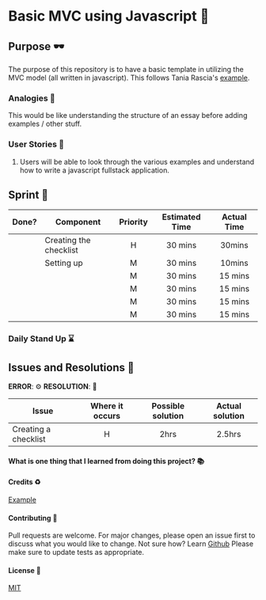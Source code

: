 # Basic MVC using Javascript :rocket:

## Purpose :dark_sunglasses:

The purpose of this repository is to have a basic template in utilizing the MVC model (all written in javascript). This follows Tania Rascia's [example](https://www.taniarascia.com/javascript-mvc-todo-app/).

### Analogies :open_book:

This would be like understanding the structure of an essay before adding examples / other stuff.

### User Stories :telescope:

1. Users will be able to look through the various examples and understand how to write a javascript fullstack application.

## Sprint :athletic_shoe:

| Done? | Component              | Priority | Estimated Time | Actual Time |
| ----- | ---------------------- | :------: | :------------: | :---------: |
|       | Creating the checklist |    H     |    30 mins     |   30mins    |
|       | Setting up             |    M     |    30 mins     |   10mins    |
|       |                        |    M     |    30 mins     |   15 mins   |
|       |                        |    M     |    30 mins     |   15 mins   |
|       |                        |    M     |    30 mins     |   15 mins   |
|       |                        |    M     |    30 mins     |   15 mins   |

### Daily Stand Up :hourglass:

## Issues and Resolutions :flashlight:

**ERROR**: :gear:
**RESOLUTION**: :key:

| Issue                | Where it occurs | Possible solution | Actual solution |
| -------------------- | :-------------: | :---------------: | :-------------: |
| Creating a checklist |        H        |       2hrs        |     2.5hrs      |

#### What is one thing that I learned from doing this project? :books:

#### Credits :recycle:

[Example](https://www.taniarascia.com/javascript-mvc-todo-app/)

#### Contributing :round_pushpin:

Pull requests are welcome. For major changes, please open an issue first to discuss what you would like to change.
Not sure how? Learn [Github](https://www.youtube.com/watch?v=3RjQznt-8kE&list=PL4cUxeGkcC9goXbgTDQ0n_4TBzOO0ocPR)
Please make sure to update tests as appropriate.

#### License :memo:

[MIT](https://choosealicense.com/licenses/mit/)
